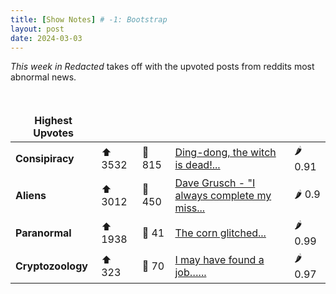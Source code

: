 ```yaml
---
title: [Show Notes] # -1: Bootstrap
layout: post
date: 2024-03-03
---
```

*This week in Redacted* takes off with the upvoted posts from reddits most abnormal news.
<style> td, th { border: none!important;} </style> <br>

| **Highest Upvotes**              |               |               |               |               |
| --- | --- | --- | --- | --- |
|**Consipiracy** | ⬆ 3532 | 💬 815 |  [Ding-dong, the witch is dead!...](/r/conspiracy/comments/1b0ffpl/dingdong_the_witch_is_dead/)| 🌶️ 0.91|
|**Aliens** | ⬆ 3012 | 💬 450 |  [Dave Grusch - "I always complete my miss...](/r/UFOs/comments/1b3bio9/dave_grusch_i_always_complete_my_missions_ill/)| 🌶️ 0.9|
|**Paranormal** | ⬆ 1938 | 💬 41 |  [The corn glitched...](/r/GlitchInTheMatrix/comments/1az2d8r/the_corn_glitched/)| 🌶️ 0.99|
|**Cryptozoology** | ⬆ 323 | 💬 70 |  [I may have found a job…...](/r/bigfoot/comments/1b1dbnd/i_may_have_found_a_job/)| 🌶️ 0.97|

